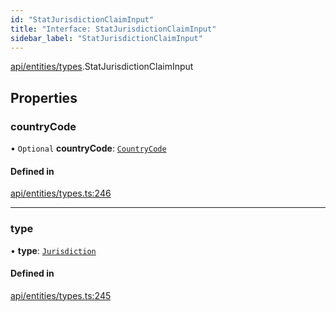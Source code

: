 ```yaml
---
id: "StatJurisdictionClaimInput"
title: "Interface: StatJurisdictionClaimInput"
sidebar_label: "StatJurisdictionClaimInput"
---
```


[api/entities/types](../../../../../modules/API/Entities/Types/Types.md).StatJurisdictionClaimInput

## Properties

### countryCode

• `Optional` **countryCode**: [`CountryCode`](../../../../../enums/Generated/Types/CountryCode/CountryCode.md)

#### Defined in

[api/entities/types.ts:246](https://github.com/PolymeshAssociation/polymesh-sdk/blob/fe2e6dd1d/src/api/entities/types.ts#L246)

___

### type

• **type**: [`Jurisdiction`](../../../../../enums/API/Entities/Types/ClaimType/ClaimType.md#jurisdiction)

#### Defined in

[api/entities/types.ts:245](https://github.com/PolymeshAssociation/polymesh-sdk/blob/fe2e6dd1d/src/api/entities/types.ts#L245)

